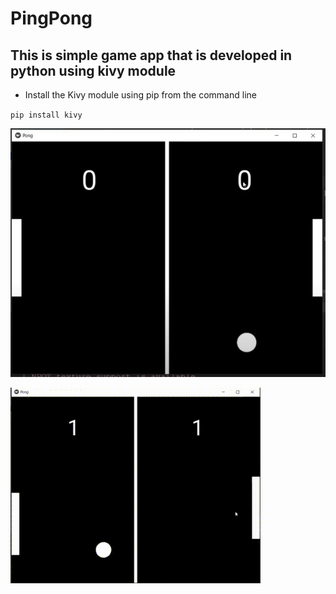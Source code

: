 # PingPong
## This is simple game app that is developed in python using kivy module

- Install the Kivy module using pip from the command line

`pip install kivy`

<img src="Pingpong.PNG">

![PingPong](PingPong.gif)


